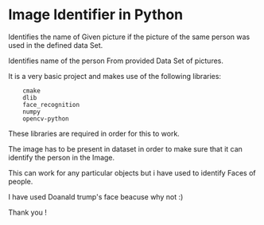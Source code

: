 # Image Identifier in Python

Identifies the name of Given picture if the picture of the same person was used in the defined data Set.


Identifies name of the person From provided Data Set of pictures. 

It is a very basic project and makes use of the following libraries:

        cmake
        dlib
        face_recognition
        numpy
        opencv-python
        
These libraries are required in order for this to work.

The image has to be present in dataset in order to make sure that it can identify the person in the Image.

This can work for any particular objects but i have used to identify Faces of people.

I have used Doanald trump's face beacuse why not :)


Thank you !
